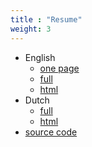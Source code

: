 ```yaml
---
title : "Resume"
weight: 3
---
```


- English
  - [one page](https://cdn.lent.ink/pdf/cv_lentink.pdf)
  - [full](https://cdn.lent.ink/resume/resume-english.docx)
  - [html](https://cdn.lent.ink/resume/resume-english.html)
- Dutch
  - [full](https://cdn.lent.ink/resume/resume-dutch.docx)
  - [html](https://cdn.lent.ink/resume/resume-dutch.docx)
- [source code](https:/github.com/svlentink/resume)

